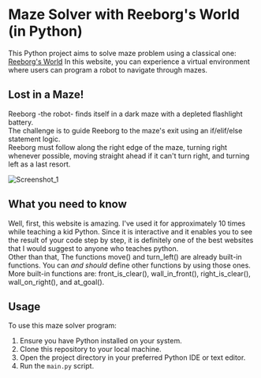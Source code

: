 # Maze Solver with Reeborg's World (in Python)

This Python project aims to solve maze problem using a classical one: [Reeborg's World](https://reeborg.ca/reeborg.html?lang=en&mode=python&menu=worlds%2Fmenus%2Freeborg_intro_en.json&name=Maze&url=worlds%2Ftutorial_en%2Fmaze1.json)
In this website, you can experience a virtual environment where users can program a robot to navigate through mazes.

## Lost in a Maze!
Reeborg -the robot- finds itself in a dark maze with a depleted flashlight battery. </br>
The challenge is to guide Reeborg to the maze's exit using an if/elif/else statement logic. </br>
Reeborg must follow along the right edge of the maze, turning right whenever possible, moving straight ahead if it can't turn right, and turning left as a last resort.

![Screenshot_1](https://github.com/EzgiTastan/reeborg_maze/assets/139014781/cb1dfdc2-fb94-4fca-8644-4294aeabfdec)

## What you need to know
Well, first, this website is amazing. I've used it for approximately 10 times while teaching a kid Python. Since it is interactive and it enables you to see the result of your code step by step, it is definitely one of the best websites that I would suggest to anyone who teaches python.
</br>
Other than that,
The functions move() and turn_left() are already built-in functions. You can _and should_ define other functions by using those ones. More built-in functions are: front_is_clear(), wall_in_front(), right_is_clear(), wall_on_right(), and at_goal().

## Usage
To use this maze solver program:
1. Ensure you have Python installed on your system.
2. Clone this repository to your local machine.
3. Open the project directory in your preferred Python IDE or text editor.
4. Run the `main.py` script.
